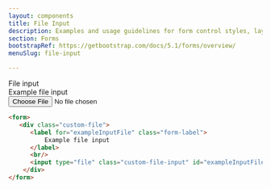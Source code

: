 ```yaml
---
layout: components
title: File Input
description: Examples and usage guidelines for form control styles, layout options, and custom components for creating a wide variety of forms.
section: Forms
bootstrapRef: https://getbootstrap.com/docs/5.1/forms/overview/
menuSlug: file-input

---
```


 <div class="display-5 pt-md-8 pb-1">File input</div>
<div class="ax-example p-md-3 border">
  <form>
    <div class="custom-file">
      <label for="exampleInputFile" class="form-label">
          Example file input
      </label>
      <br/>
      <input type="file" class="custom-file-input" id="exampleInputFile">
    </div>
  </form>
</div>
<div class="pb-4">

```html
<form>
   <div class="custom-file">
      <label for="exampleInputFile" class="form-label">
          Example file input
      </label>
      <br/>
      <input type="file" class="custom-file-input" id="exampleInputFile">
    </div>
</form>

````
</div>